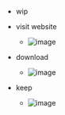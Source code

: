 * wip

* visit website
  * ![image](https://github.com/jamad/jamad.github.io/assets/949913/31bad4b1-6d26-4cae-a968-9fe2e2b1ba8f)
* download
  * ![image](https://github.com/jamad/jamad.github.io/assets/949913/642d8693-305c-41f1-b477-d2cab9da4981)
* keep
  * ![image](https://github.com/jamad/jamad.github.io/assets/949913/fb40fda2-f80a-4a8a-9e11-d89b6dd3c47c) 





